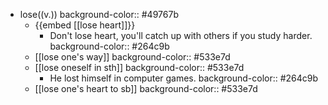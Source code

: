 - lose((v.))
  background-color:: #49767b
	- {{embed [[lose heart]]}}
		- Don't lose heart, you'll catch up with others if you study harder.
		  background-color:: #264c9b
	- [[lose one's way]]
	  background-color:: #533e7d
	- [[lose oneself in sth]]
	  background-color:: #533e7d
		- He lost himself in computer games.
		  background-color:: #264c9b
	- [[lose one's heart to sb]]
	  background-color:: #533e7d